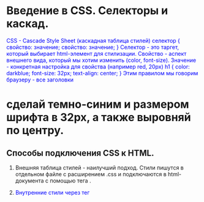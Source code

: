 # Введение в CSS. Селекторы и каскад. 
CSS - Cascade Style Sheet (каскадная таблица стилей)
селектор {
    свойство: значение;
    свойство: значение;
}
Селектор - это таргет, который выбирает html-элемент для стилизации.
Свойство - аспект внешнего вида, который мы хотим изменить (color, font-size).
Значение - конкретная настройка для свойства (например red, 20px)
h1 {
    color: darkblue;
    font-size: 32px;
    text-align: center;
}
Этим правилом мы говорим браузеру - все заголовки <h1> сделай темно-синим и размером шрифта в 32px, а также выровняй по центру.

## Способы подключения CSS к HTML.
1. Внешняя таблица стилей - наилучший подход. Стили пишутся в отдельном файле с расширением .css и подключаются в <head> html-документа с помощью тега <link>.
<link rel="stylesheet" href="style.css">

2. Внутренние стили через тег <style> в разделе <head> html документа. 

3. Встроенные стили (inline css) - лучше не использовать. Здесь стили применяются напрямую к элементу через атрибут style. 
<h1 style="color: red">Кокорин Евгений</h1>

## Селекторы - инструмент для выбора элемента
1. Селектор по тегу - выбираем все элементы с указанным тегом
p {
    color: blue; - все <p> станут синими
}

2. Селектор по классу - самый популярный вариант - выбирает все элементы, у которых в атрибуте class есть указанное имя и пишется через точку .имя_класса
.header__about {
    color: green;
}

3. Селектор по ID - выбирает один элемент с указанным id и пишется через #. 
#skills {
    background-color: aquamarine
}

4. Универсальный селектор - выбирает абсолютно все элементы на странице, часто используется для сброса стилей. 
* {
    margin: 0;
    padding: 0;
}

5. Каскад и наследование - когда конфликтуют стили? 
## Каскад - механизм, который решает, какое именно css-правило будет применено к элементу, когда на него претендует несколько правил.
У нас учитывается несколько факторов:
– Важность (!important)
Объявление свойства с атрибутом !important - имеет наивысший приоритет
h2 {
    color: darkcyan !important; 
}

– Специфичность 
Это своего рода "вес" селектора, и у него есть своя формула, по которой определяется "победитель"
Инлайновые стили - 1000 очков
ID - 100 очков
Классы - 10 очков
Теги - 1 очко
Универсальный селектор - 0 очков

– Порядок следования 
p {color: red; }
p {color: blue; }  - будет этот вет, т.к. он написан позже.

## Наследование - некоторые css-свойства (например color, font-size .. ) автоматически наследуются от родительских элементов к дочерним. Не наследуются например margin, padding, width, height.
html:
<header>
    <h1>Кокорин Евгений</h1>
    <p>Преподаватель курса по веб-дизайну</p>
    <img src="images/avatar.jpg" alt="Портрет преподавателяКокорина Евгения Сергеевича в деловом костюме" width="200"title="Это я!">
</header>
css:
header {
    color: red;
}
Текст внутри <header> будет красным. 



